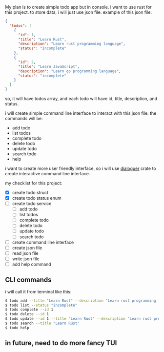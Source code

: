 My plan is to create simple todo app but in console.
i want to use rust for this project.
to store data, i will just use json file.
example of this json file:

```json
{
  "todos": [
    {
      "id": 1,
      "title": "Learn Rust",
      "description": "Learn rust programming language",
      "status": "incomplete"
    },
    {
      "id": 2,
      "title": "Learn JavaScript",
      "description": "Learn go programming language",
      "status": "incomplete"
    }
  ]
}
```

so, it will have todos array, and each todo will have id, title, description, and status.

i will create simple command line interface to interact with this json file.
the commands will be:

- add todo
- list todos
- complete todo
- delete todo
- update todo
- search todo
- help

i want to create more user friendly interface, so i will use [dialoguer](https://docs.rs/dialoguer/0.7.1/dialoguer/) crate to create interactive command line interface.

my checklist for this project:

- [x] create todo struct
- [x] create todo status enum
- [ ] create todo service
  - [ ] add todo
  - [ ] list todos
  - [ ] complete todo
  - [ ] delete todo
  - [ ] update todo
  - [ ] search todo
- [ ] create command line interface
- [ ] create json file
- [ ] read json file
- [ ] write json file
- [ ] add help command

## CLI commands

i will call it from terminal like this:

```bash
$ todo add --title "Learn Rust" --description "Learn rust programming language"
$ todo list --status "incomplete"
$ todo complete --id 1
$ todo delete --id 1
$ todo update --id 1 --title "Learn Rust" --description "Learn rust programming language"
$ todo search --title "Learn Rust"
$ todo help
```

## in future, need to do more fancy TUI
